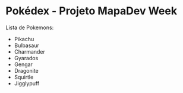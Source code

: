 # Pokédex - Projeto MapaDev Week

Lista de Pokemons:
* Pikachu
* Bulbasaur 
* Charmander
* Gyarados
* Gengar
* Dragonite
* Squirtle
* Jigglypuff
